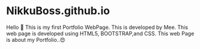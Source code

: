 # NikkuBoss.github.io
Hello 🤗
This is my first Portfolio WebPage. This is developed by Mee.
This web page is developed using HTML5, BOOTSTRAP,and CSS.
This web Page is about my Portfolio..😍
